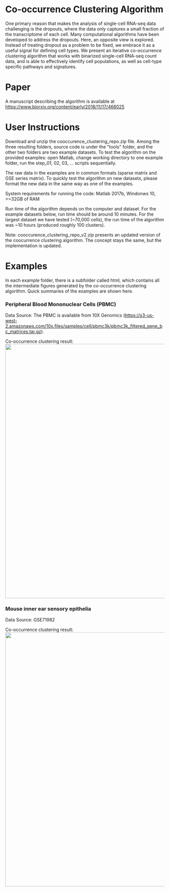# Co-occurrence Clustering Algorithm

One primary reason that makes the analysis of single-cell RNA-seq data challenging is the dropouts, where the data only captures a small fraction of the transcriptome of each cell. Many computational algorithms have been developed to address the dropouts. Here, an opposite view is explored. Instead of treating dropout as a problem to be fixed, we embrace it as a useful signal for defining cell types. We present an iterative co-occurrence clustering algorithm that works with binarized single-cell RNA-seq count data, and is able to effectively identify cell populations, as well as cell-type specific pathways and signatures. 

# Paper

A manuscript describing the algorithm is available at https://www.biorxiv.org/content/early/2018/11/17/468025

# User Instructions

Download and unzip the cooccurence_clustering_repo.zip file. Among the three resulting folders, source code is under the "tools" folder, and the other two folders are two example datasets. To test the algorithm on the provided examples: open Matlab, change working directory to one example folder, run the step_01, 02, 03, ... scripts sequentially. 

The raw data in the examples are in common formats (sparse matrix and GSE series matrix). To quickly test the algorithm on new datasets, please format the new data in the same way as one of the examples. 

System requirements for running the code:  Matlab 2017b, Windonws 10, >=32GB of RAM

Run time of the algorithm depends on the computer and dataset. For the example datasets below, run time should be around 10 minutes. For the largest dataset we have tested (~70,000 cells), the run time of the algorithm was ~10 hours (produced roughly 100 clusters).

Note: cooccurence_clustering_repo_v2.zip presents an updated version of the coocurrence clustering algorithm. The concept stays the same, but the implementation is updated. 

# Examples

In each example folder, there is a subfolder called html, which contains all the intermediate figures generated by the co-occurrence clustering algorithm. Quick summaries of the examples are shown here.  

### Peripheral Blood Mononuclear Cells (PBMC)

Data Source: The PBMC is available from 10X Genomics (https://s3-us-west-2.amazonaws.com/10x.files/samples/cell/pbmc3k/pbmc3k_filtered_gene_bc_matrices.tar.gz).

Co-occurrence clustering result:
<img src="https://github.com/pqiu/cooccurrence_clustering/blob/master/example_PBMC.PNG" width="800">

### Mouse inner ear sensory epithelia

Data Source: GSE71982

Co-occurrence clustering result:
<img src="https://github.com/pqiu/cooccurrence_clustering/blob/master/example_MouseInnerEar.PNG" width="800">

